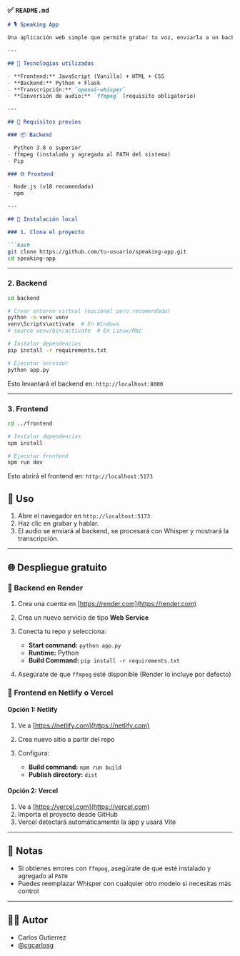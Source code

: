 ### ✅ `README.md`

````markdown
# 🎙️ Speaking App

Una aplicación web simple que permite grabar tu voz, enviarla a un backend Flask que utiliza Whisper (de OpenAI) para transcribir el audio, y mostrar el texto resultante en pantalla.

---

## 🧩 Tecnologías utilizadas

- **Frontend:** JavaScript (Vanilla) + HTML + CSS
- **Backend:** Python + Flask
- **Transcripción:** `openai-whisper`
- **Conversión de audio:** `ffmpeg` (requisito obligatorio)

---

## 🚀 Requisitos previos

### 📦 Backend

- Python 3.8 o superior
- ffmpeg (instalado y agregado al PATH del sistema)
- Pip

### 🌐 Frontend

- Node.js (v18 recomendado)
- npm

---

## 🔧 Instalación local

### 1. Clona el proyecto

```bash
git clone https://github.com/tu-usuario/speaking-app.git
cd speaking-app
````

---

### 2. Backend

```bash
cd backend

# Crear entorno virtual (opcional pero recomendado)
python -m venv venv
venv\Scripts\activate  # En Windows
# source venv/bin/activate  # En Linux/Mac

# Instalar dependencias
pip install -r requirements.txt

# Ejecutar servidor
python app.py
```

Esto levantará el backend en: `http://localhost:8000`

---

### 3. Frontend

```bash
cd ../frontend

# Instalar dependencias
npm install

# Ejecutar frontend
npm run dev
```

Esto abrirá el frontend en: `http://localhost:5173`

## 🧪 Uso

1. Abre el navegador en `http://localhost:5173`
2. Haz clic en grabar y hablar.
3. El audio se enviará al backend, se procesará con Whisper y mostrará la transcripción.

---

## 🌐 Despliegue gratuito

### 🔹 Backend en Render

1. Crea una cuenta en [https://render.com](https://render.com)
2. Crea un nuevo servicio de tipo **Web Service**
3. Conecta tu repo y selecciona:

   * **Start command:** `python app.py`
   * **Runtime:** Python
   * **Build Command:** `pip install -r requirements.txt`
4. Asegúrate de que `ffmpeg` esté disponible (Render lo incluye por defecto)

### 🔹 Frontend en Netlify o Vercel

#### Opción 1: Netlify

1. Ve a [https://netlify.com](https://netlify.com)
2. Crea nuevo sitio a partir del repo
3. Configura:

   * **Build command:** `npm run build`
   * **Publish directory:** `dist`

#### Opción 2: Vercel

1. Ve a [https://vercel.com](https://vercel.com)
2. Importa el proyecto desde GitHub
3. Vercel detectará automáticamente la app y usará Vite

---

## 📝 Notas

* Si obtienes errores con `ffmpeg`, asegúrate de que esté instalado y agregado al `PATH`
* Puedes reemplazar Whisper con cualquier otro modelo si necesitas más control

---

## 🧑‍💻 Autor

* Carlos Gutierrez
* [@cgcarlosg](https://github.com/cgcarlosg)
